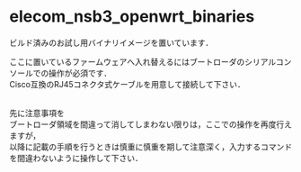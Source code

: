 # elecom_nsb3_openwrt_binaries

ビルド済みのお試し用バイナリイメージを置いています．
<BR>

ここに置いているファームウェアへ入れ替えるにはブートローダのシリアルコンソールでの操作が必須です．<BR>
Cisco互換のRJ45コネクタ式ケーブルを用意して接続して下さい．<BR>

<BR>
先に注意事項を<BR>
ブートローダ領域を間違って消してしまわない限りは，ここでの操作を再度行えますが，<BR>
以降に記載の手順を行うときは慎重に慎重を期して注意深く，入力するコマンドを間違わないように操作して下さい．<BR>
